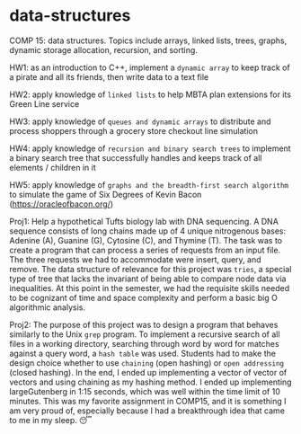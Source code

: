 # data-structures
COMP 15: data structures. Topics include arrays, linked lists, trees, graphs, dynamic storage allocation, recursion, and sorting.

HW1: as an introduction to C++, implement a `dynamic array` to keep track of a pirate and all its friends, then write data to a text file

HW2: apply knowledge of `linked lists` to help MBTA plan extensions for its Green Line service

HW3: apply knowledge of `queues and dynamic arrays` to distribute and process shoppers through a grocery store checkout line simulation

HW4: apply knowledge of `recursion and binary search trees` to implement a binary search tree that successfully handles and keeps track of all elements / children in it

HW5: apply knowledge of `graphs and the breadth-first search algorithm` to simulate the game of Six Degrees of Kevin Bacon (https://oracleofbacon.org/)

Proj1: Help a hypothetical Tufts biology lab with DNA sequencing. A DNA sequence consists of long chains made up of 4 unique nitrogenous bases: Adenine (A), Guanine (G), Cytosine (C), and Thymine (T). The task was to create a program that can process a series of requests from an input file. The three requests we had to accommodate were insert, query, and remove. The data structure of relevance for this project was `tries`, a special type of tree that lacks the invariant of being able to compare node data via inequalities. At this point in the semester, we had the requisite skills needed to be cognizant of time and space complexity and perform a basic big O algorithmic analysis.

Proj2: The purpose of this project was to design a program that behaves similarly to the Unix `grep` program. To implement a recursive search of all files in a working directory, searching through word by word for matches against a query word, a `hash table` was used. Students had to make the design choice whether to use `chaining` (open hashing) or `open addressing` (closed hashing). In the end, I ended up implementing a vector of vector of vectors and using chaining as my hashing method. I ended up implementing largeGutenberg in 1:15 seconds, which was well within the time limit of 10 minutes. This was my favorite assignment in COMP15, and it is something I am very proud of, especially because I had a breakthrough idea that came to me in my sleep. 😴 
